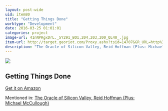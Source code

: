 ```yaml
---
layout: post-wide
uid: item80
title: "Getting Things Done"
worktype: "Development"
date: 2016-03-25 01:01:01
categories: project
image-url: 41nNPRgxDrL._SY291_BO1,204,203,200_QL40_.jpg
item-url: http://target.georiot.com/Proxy.ashx?tsid=14707&GR_URL=http%3A%2F%2Fwww.amazon.com%2FGetting-Past-Negotiating-Difficult-Situations%2Fdp%2F0553371312%2F
description: "The Oracle of Silicon Valley, Reid Hoffman (Plus: Michael McCullough)"
---
```

<a href="http://target.georiot.com/Proxy.ashx?tsid=14707&GR_URL=http%3A%2F%2Fwww.amazon.com%2FGetting-Past-Negotiating-Difficult-Situations%2Fdp%2F0553371312%2F" target="blank"><img src="../../../../img/thumbs/41nNPRgxDrL._SY291_BO1,204,203,200_QL40_.jpg" class="prod-img"></a>
<h2>Getting Things Done</h2>
<p><a href="http://target.georiot.com/Proxy.ashx?tsid=14707&GR_URL=http%3A%2F%2Fwww.amazon.com%2FGetting-Past-Negotiating-Difficult-Situations%2Fdp%2F0553371312%2F" target="blank">Get it on Amazon</a><p>
<p>Mentioned in: <a href="http://fourhourworkweek.com/2015/08/31/the-oracle-of-silicon-valley-reid-hoffman-plus-michael-mccullough/" target="blank">The Oracle of Silicon Valley, Reid Hoffman (Plus: Michael McCullough)</a></p>
